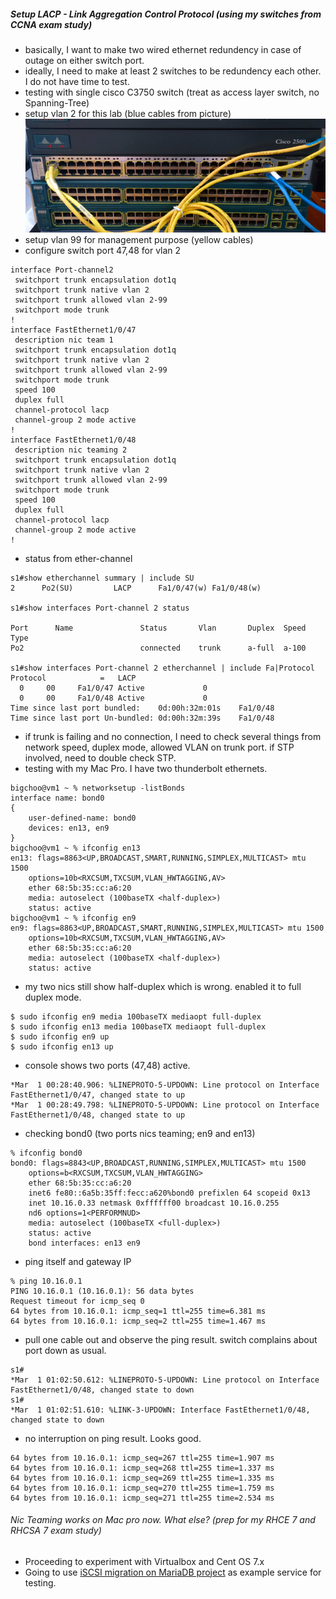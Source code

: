 ##### Setup LACP - Link Aggregation Control Protocol (using my switches from CCNA exam study)
* basically, I want to make two wired ethernet redundency in case of outage on either switch port.
* ideally, I need to make at least 2 switches to be redundency each other. I do not have time to test.
* testing with single cisco C3750 switch (treat as access layer switch, no Spanning-Tree)
* setup vlan 2 for this lab (blue cables from picture)
![bond0](https://github.com/boonchu/opslab/blob/master/daily_linux/bond0.png)
* setup vlan 99 for management purpose (yellow cables)
* configure switch port 47,48 for vlan 2
```
interface Port-channel2
 switchport trunk encapsulation dot1q
 switchport trunk native vlan 2
 switchport trunk allowed vlan 2-99
 switchport mode trunk
!
interface FastEthernet1/0/47
 description nic team 1
 switchport trunk encapsulation dot1q
 switchport trunk native vlan 2
 switchport trunk allowed vlan 2-99
 switchport mode trunk
 speed 100
 duplex full
 channel-protocol lacp
 channel-group 2 mode active
!
interface FastEthernet1/0/48
 description nic teaming 2
 switchport trunk encapsulation dot1q
 switchport trunk native vlan 2
 switchport trunk allowed vlan 2-99
 switchport mode trunk
 speed 100
 duplex full
 channel-protocol lacp
 channel-group 2 mode active
!
```
* status from ether-channel
```
s1#show etherchannel summary | include SU
2      Po2(SU)         LACP      Fa1/0/47(w) Fa1/0/48(w)

s1#show interfaces Port-channel 2 status

Port      Name               Status       Vlan       Duplex  Speed Type
Po2                          connected    trunk      a-full  a-100

s1#show interfaces Port-channel 2 etherchannel | include Fa|Protocol
Protocol            =   LACP
  0     00     Fa1/0/47 Active             0
  0     00     Fa1/0/48 Active             0
Time since last port bundled:    0d:00h:32m:01s    Fa1/0/48
Time since last port Un-bundled: 0d:00h:32m:39s    Fa1/0/48
```
* if trunk is failing and no connection, I need to check several things from network speed, 
duplex mode, allowed VLAN on trunk port. if STP involved, need to double check STP.
* testing with my Mac Pro. I have two thunderbolt ethernets. 
```
bigchoo@vm1 ~ % networksetup -listBonds
interface name: bond0
{
	user-defined-name: bond0
	devices: en13, en9
}
bigchoo@vm1 ~ % ifconfig en13
en13: flags=8863<UP,BROADCAST,SMART,RUNNING,SIMPLEX,MULTICAST> mtu 1500
	options=10b<RXCSUM,TXCSUM,VLAN_HWTAGGING,AV>
	ether 68:5b:35:cc:a6:20
	media: autoselect (100baseTX <half-duplex>)
	status: active
bigchoo@vm1 ~ % ifconfig en9
en9: flags=8863<UP,BROADCAST,SMART,RUNNING,SIMPLEX,MULTICAST> mtu 1500
	options=10b<RXCSUM,TXCSUM,VLAN_HWTAGGING,AV>
	ether 68:5b:35:cc:a6:20
	media: autoselect (100baseTX <half-duplex>)
	status: active
```
* my two nics still show half-duplex which is wrong. enabled it to full duplex mode.
```
$ sudo ifconfig en9 media 100baseTX mediaopt full-duplex
$ sudo ifconfig en13 media 100baseTX mediaopt full-duplex
$ sudo ifconfig en9 up
$ sudo ifconfig en13 up
```
* console shows two ports (47,48) active.
```
*Mar  1 00:28:40.906: %LINEPROTO-5-UPDOWN: Line protocol on Interface FastEthernet1/0/47, changed state to up
*Mar  1 00:28:49.798: %LINEPROTO-5-UPDOWN: Line protocol on Interface FastEthernet1/0/48, changed state to up
```
* checking bond0 (two ports nics teaming; en9 and en13)
```
% ifconfig bond0
bond0: flags=8843<UP,BROADCAST,RUNNING,SIMPLEX,MULTICAST> mtu 1500
	options=b<RXCSUM,TXCSUM,VLAN_HWTAGGING>
	ether 68:5b:35:cc:a6:20
	inet6 fe80::6a5b:35ff:fecc:a620%bond0 prefixlen 64 scopeid 0x13
	inet 10.16.0.33 netmask 0xffffff00 broadcast 10.16.0.255
	nd6 options=1<PERFORMNUD>
	media: autoselect (100baseTX <full-duplex>)
	status: active
	bond interfaces: en13 en9
```
* ping itself and gateway IP
```
% ping 10.16.0.1
PING 10.16.0.1 (10.16.0.1): 56 data bytes
Request timeout for icmp_seq 0
64 bytes from 10.16.0.1: icmp_seq=1 ttl=255 time=6.381 ms
64 bytes from 10.16.0.1: icmp_seq=2 ttl=255 time=1.467 ms
```
* pull one cable out and observe the ping result. switch complains about port down as usual.
```
s1#
*Mar  1 01:02:50.612: %LINEPROTO-5-UPDOWN: Line protocol on Interface FastEthernet1/0/48, changed state to down
s1#
*Mar  1 01:02:51.610: %LINK-3-UPDOWN: Interface FastEthernet1/0/48, changed state to down
```
* no interruption on ping result. Looks good.
```
64 bytes from 10.16.0.1: icmp_seq=267 ttl=255 time=1.907 ms
64 bytes from 10.16.0.1: icmp_seq=268 ttl=255 time=1.337 ms
64 bytes from 10.16.0.1: icmp_seq=269 ttl=255 time=1.335 ms
64 bytes from 10.16.0.1: icmp_seq=270 ttl=255 time=1.759 ms
64 bytes from 10.16.0.1: icmp_seq=271 ttl=255 time=2.534 ms
```
###### Nic Teaming works on Mac pro now. What else? (prep for my RHCE 7 and RHCSA 7 exam study)
  * Proceeding to experiment with Virtualbox and Cent OS 7.x
  * Going to use [iSCSI migration on MariaDB project](https://github.com/boonchu/opslab/blob/master/daily_linux/Case7.md) as example service for testing.
